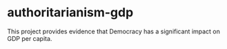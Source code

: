# authoritarianism-gdp
This project provides evidence that Democracy has a significant impact on GDP per capita.

